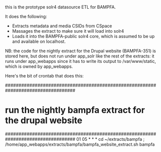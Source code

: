 this is the prototype solr4 datasource ETL for BAMPFA.

It does the following:

* Extracts metadata and media CSIDs from CSpace
* Massages the extract to make sure it will load into solr4
* Loads it into the BAMPFA-public solr4 core, which is assumed to be up and available on localhost.

NB: the code for the nightly extract for the Drupal website (BAMPFA-351) is stored here, but does
not run under app_solr like the rest of the extracts: it runs under app_webapps since it has
to write its output to /var/www/static, which is owned by app_webapps.

Here's the bit of crontab that does this:

##################################################################################
# run the nightly bampfa extract for the drupal website
##################################################################################
01 05 * * * cd ~/extracts/bampfa ; /home/app_webapps/extracts/bampfa/bampfa_website_extract.sh bampfa
